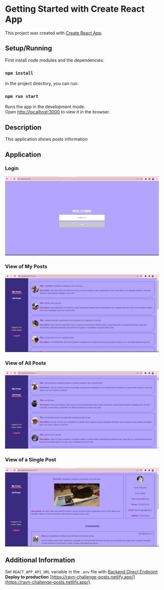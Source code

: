 # Getting Started with Create React App

This project was created with [Create React App](https://create-react-app.dev/docs/getting-started/).

## Setup/Running

First install node modules and the dependencies:

### `npm install`

In the project directory, you can run:

### `npm run start`

Runs the app in the development mode.\
Open [http://localhost:3000](http://localhost:3000) to view it in the browser.

## Description

This application shows posts information

## Application

### Login
![Login](https://github.com/DianaCalx/react-challenge-post/blob/develop/public/login.jpg?raw=true)


### View of My Posts
![View of My Posts](https://github.com/DianaCalx/react-challenge-post/blob/develop/public/myPostsView.jpg?raw=true)

### View of All Posts
![View of All Posts](https://github.com/DianaCalx/react-challenge-post/blob/develop/public/allPostsView.jpg?raw=true)

### View of a Single Post
![View of a Single Post](https://github.com/DianaCalx/react-challenge-post/blob/develop/public/postView.jpg?raw=true)

## Additional Information
Set `REACT_APP_API_URL` variable in the `.env` file with [Backend Direct Endpoint](https://jsonplaceholder.typicode.com)
**Deploy to production** [https://ravn-challenge-posts.netlify.app/](https://ravn-challenge-posts.netlify.app/).
